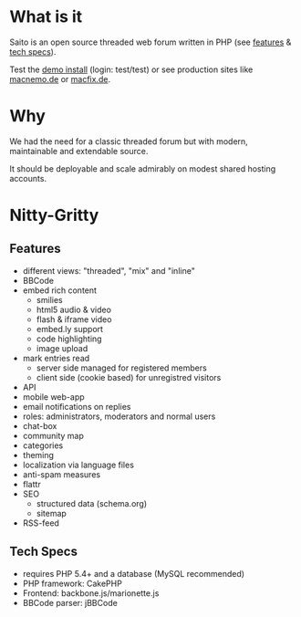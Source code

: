 <!--
Title: Home
Template: home
-->

# What is it

Saito is an open source threaded web forum written in PHP (see [features](#features) & [tech specs](#techspecs)).

Test the [demo install][testforum] (login: test/test) or see production sites like [macnemo.de] or [macfix.de].

# Why

We had the need for a classic threaded forum but with modern, maintainable and extendable source.

It should be deployable and scale admirably on modest shared hosting accounts.

# Nitty-Gritty ##

<a name='features'></a>

## Features ##

- different views: "threaded", "mix" and "inline"
- BBCode
- embed rich content
	- smilies
	- html5 audio & video 
	- flash & iframe video
	- embed.ly support
	- code highlighting
	- image upload
- mark entries read
	- server side managed for registered members
	- client side (cookie based) for unregistred visitors
- API
- mobile web-app
- email notifications on replies
- roles: administrators, moderators and normal users
- chat-box
- community map
- categories
- theming
- localization via language files
- anti-spam measures
- flattr
- SEO
	- structured data (schema.org)
	- sitemap
- RSS-feed


<a name='techspecs'></a>

## Tech Specs ##

- requires PHP 5.4+ and a database (MySQL recommended)
- PHP framework: CakePHP
- Frontend: backbone.js/marionette.js
- BBCode parser: jBBCode

[CakePHP]: http://cakephp.org/
[Marionette]: http://marionettejs.com/
[macnemo.de]: http://macnemo.de/
[macfix.de]: http://www.macfix.de/
[testforum]: http://saito.siezi.com/forum/
